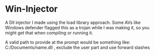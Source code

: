 # Win-Injector
A Dll injector I made using the load library approach.  Some AVs like Windows defender flagged this as a trojan while I was making it, so you might get that when compiling or running it.

A valid path to provide at the prompt would be something like:  C:/Documents/name.dll , exclude the user part and use forward slashes
